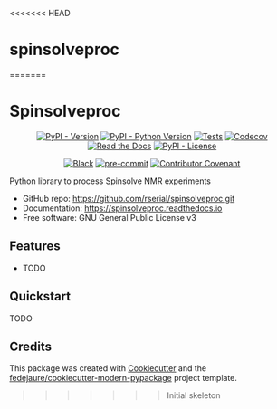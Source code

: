 <<<<<<< HEAD
# spinsolveproc
=======

# Spinsolveproc


<div align="center">

[![PyPI - Version](https://img.shields.io/pypi/v/spinsolveproc.svg)](https://pypi.python.org/pypi/spinsolveproc)
[![PyPI - Python Version](https://img.shields.io/pypi/pyversions/spinsolveproc.svg)](https://pypi.python.org/pypi/spinsolveproc)
[![Tests](https://github.com/rserial/spinsolveproc/workflows/tests/badge.svg)](https://github.com/rserial/spinsolveproc/actions?workflow=tests)
[![Codecov](https://codecov.io/gh/rserial/spinsolveproc/branch/main/graph/badge.svg)](https://codecov.io/gh/rserial/spinsolveproc)
[![Read the Docs](https://readthedocs.org/projects/spinsolveproc/badge/)](https://spinsolveproc.readthedocs.io/)
[![PyPI - License](https://img.shields.io/pypi/l/spinsolveproc.svg)](https://pypi.python.org/pypi/spinsolveproc)

[![Black](https://img.shields.io/badge/code%20style-black-000000.svg)](https://github.com/psf/black)
[![pre-commit](https://img.shields.io/badge/pre--commit-enabled-brightgreen?logo=pre-commit&logoColor=white)](https://github.com/pre-commit/pre-commit)
[![Contributor Covenant](https://img.shields.io/badge/Contributor%20Covenant-2.0-4baaaa.svg)](https://www.contributor-covenant.org/version/2/0/code_of_conduct/)

</div>


Python library to process Spinsolve NMR experiments


* GitHub repo: <https://github.com/rserial/spinsolveproc.git>
* Documentation: <https://spinsolveproc.readthedocs.io>
* Free software: GNU General Public License v3


## Features

* TODO

## Quickstart

TODO

## Credits

This package was created with [Cookiecutter][cookiecutter] and the [fedejaure/cookiecutter-modern-pypackage][cookiecutter-modern-pypackage] project template.

[cookiecutter]: https://github.com/cookiecutter/cookiecutter
[cookiecutter-modern-pypackage]: https://github.com/fedejaure/cookiecutter-modern-pypackage
>>>>>>> Initial skeleton
